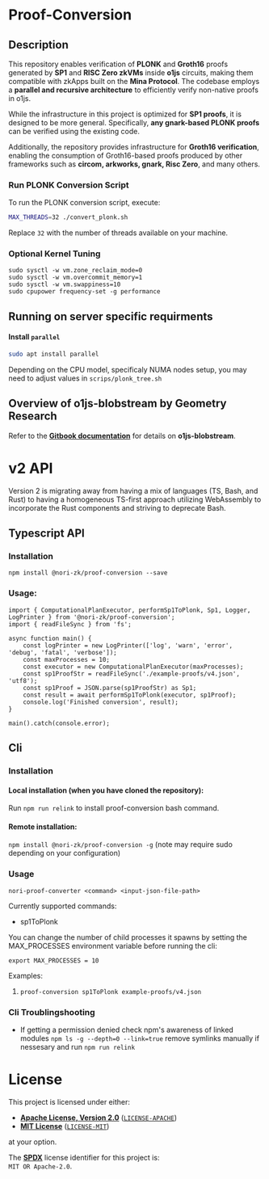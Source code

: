 # Proof-Conversion

## Description

This repository enables verification of **PLONK** and **Groth16** proofs generated by **SP1** and **RISC Zero zkVMs** inside **o1js** circuits, making them compatible with zkApps built on the **Mina Protocol**. The codebase employs a **parallel and recursive architecture** to efficiently verify non-native proofs in o1js.

While the infrastructure in this project is optimized for **SP1 proofs**, it is designed to be more general. Specifically, **any gnark-based PLONK proofs** can be verified using the existing code.

Additionally, the repository provides infrastructure for **Groth16 verification**, enabling the consumption of Groth16-based proofs produced by other frameworks such as **circom, arkworks, gnark, Risc Zero**, and many others.

### Run PLONK Conversion Script

To run the PLONK conversion script, execute:

```sh
MAX_THREADS=32 ./convert_plonk.sh
```

Replace `32` with the number of threads available on your machine.

### Optional Kernel Tuning

```
sudo sysctl -w vm.zone_reclaim_mode=0
sudo sysctl -w vm.overcommit_memory=1
sudo sysctl -w vm.swappiness=10
sudo cpupower frequency-set -g performance
```

## Running on server specific requirments

#### Install `parallel`

```sh
sudo apt install parallel
```

Depending on the CPU model, specificaly NUMA nodes setup, you may need to adjust values in
`scrips/plonk_tree.sh`

## Overview of o1js-blobstream by Geometry Research

Refer to the **[Gitbook documentation](https://o1js-blobstream.gitbook.io/o1js-blobstream)** for details on **o1js-blobstream**.

# v2 API

Version 2 is migrating away from having a mix of languages (TS, Bash, and Rust) to having a homogeneous TS-first approach utilizing WebAssembly to incorporate the Rust components and striving to deprecate Bash.

## Typescript API

### Installation

```
npm install @nori-zk/proof-conversion --save
```

### Usage:

```
import { ComputationalPlanExecutor, performSp1ToPlonk, Sp1, Logger, LogPrinter } from '@nori-zk/proof-conversion';
import { readFileSync } from 'fs';

async function main() {
    const logPrinter = new LogPrinter(['log', 'warn', 'error', 'debug', 'fatal', 'verbose']);
    const maxProcesses = 10;
    const executor = new ComputationalPlanExecutor(maxProcesses);
    const sp1ProofStr = readFileSync('./example-proofs/v4.json', 'utf8');
    const sp1Proof = JSON.parse(sp1ProofStr) as Sp1;
    const result = await performSp1ToPlonk(executor, sp1Proof);
    console.log('Finished conversion', result);
}

main().catch(console.error);
```

## Cli

### Installation

#### Local installation (when you have cloned the repository):

Run `npm run relink` to install proof-conversion bash command.

#### Remote installation:

`npm install @nori-zk/proof-conversion -g` (note may require sudo depending on your configuration)

### Usage

```
nori-proof-converter <command> <input-json-file-path>
```

Currently supported commands:
 
- sp1ToPlonk

You can change the number of child processes it spawns by setting the MAX_PROCESSES environment variable before running the cli:

```
export MAX_PROCESSES = 10
```

Examples:

1. `proof-conversion sp1ToPlonk example-proofs/v4.json `

### Cli Troublingshooting

- If getting a permission denied check npm's awareness of linked modules `npm ls -g --depth=0 --link=true` remove symlinks manually if nessesary and run `npm run relink`

# License

This project is licensed under either:

- **[Apache License, Version 2.0](https://www.apache.org/licenses/LICENSE-2.0)** ([`LICENSE-APACHE`](LICENSE-APACHE))
- **[MIT License](https://opensource.org/licenses/MIT)** ([`LICENSE-MIT`](LICENSE-MIT))

at your option.

The **[SPDX](https://spdx.dev)** license identifier for this project is:  
`MIT OR Apache-2.0`.